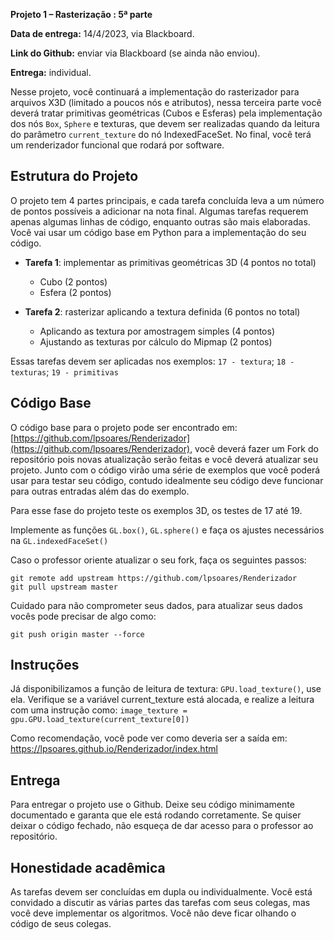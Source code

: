 
**Projeto 1 – Rasterização : 5ª parte**

**Data de entrega:** 14/4/2023, via Blackboard.

**Link do Github:** enviar via Blackboard (se ainda não enviou).

**Entrega:** individual.

Nesse projeto, você continuará a implementação do rasterizador para arquivos X3D (limitado a poucos nós e atributos), nessa terceira parte você deverá tratar primitivas geométricas (Cubos e Esferas) pela implementação dos nós `Box`, `Sphere` e texturas, que devem ser realizadas quando da leitura do parâmetro `current_texture` do nó IndexedFaceSet. No final, você terá um renderizador funcional que rodará por software.

## Estrutura do Projeto

O projeto tem 4 partes principais, e cada tarefa concluída leva a um número de pontos possíveis a adicionar na nota final. Algumas tarefas requerem apenas algumas linhas de código, enquanto outras são mais elaboradas. Você vai usar um código base em Python para a implementação do seu código.


* **Tarefa 1**: implementar as primitivas geométricas 3D (4 pontos no total)
    - Cubo (2 pontos)
    - Esfera (2 pontos)

* **Tarefa 2**: rasterizar aplicando a textura definida (6 pontos no total)
    - Aplicando as textura por amostragem simples (4 pontos)
    - Ajustando as texturas por cálculo do Mipmap (2 pontos)

Essas tarefas devem ser aplicadas nos exemplos: `17 - textura`; `18 - texturas`; `19 - primitivas`


## Código Base

O código base para o projeto pode ser encontrado em: [https://github.com/lpsoares/Renderizador](https://github.com/lpsoares/Renderizador), você deverá fazer um Fork do repositório pois novas atualização serão feitas e você deverá atualizar seu projeto. Junto com o código virão uma série de exemplos que você poderá usar para testar seu código, contudo idealmente seu código deve funcionar para outras entradas além das do exemplo.

Para esse fase do projeto teste os exemplos 3D, os testes de 17 até 19.

Implemente as funções `GL.box()`, `GL.sphere()` e faça os ajustes necessários na `GL.indexedFaceSet()`

Caso o professor oriente atualizar o seu fork, faça os seguintes passos:

```
git remote add upstream https://github.com/lpsoares/Renderizador
git pull upstream master
```

Cuidado para não comprometer seus dados, para atualizar seus dados vocês pode precisar de algo como:

```
git push origin master --force
```

## Instruções

Já disponibilizamos a função de leitura de textura: `GPU.load_texture()`, use ela. Verifique se a variável current_texture está alocada, e realize a leitura com uma instrução como: `image_texture = gpu.GPU.load_texture(current_texture[0])`

Como recomendação, você pode ver como deveria ser a saída em: https://lpsoares.github.io/Renderizador/index.html


## Entrega

Para entregar o projeto use o Github. Deixe seu código minimamente documentado e garanta que ele está rodando corretamente. Se quiser deixar o código fechado, não esqueça de dar acesso para o professor ao repositório.


## Honestidade acadêmica

As tarefas devem ser concluídas em dupla ou individualmente. Você está convidado a discutir as várias partes das tarefas com seus colegas, mas você deve implementar os algoritmos. Você não deve ficar olhando o código de seus colegas.
